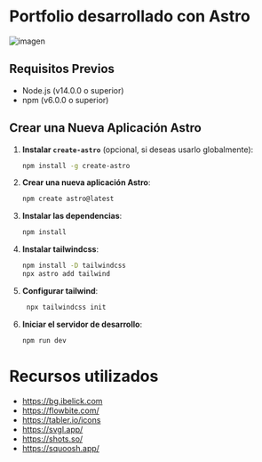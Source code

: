 
# Portfolio desarrollado con Astro
![imagen](https://github.com/user-attachments/assets/3fea3f73-f42a-440c-8f6a-3387103718ec)








## Requisitos Previos

- Node.js (v14.0.0 o superior)
- npm (v6.0.0 o superior)

## Crear una Nueva Aplicación Astro


1. **Instalar `create-astro`** (opcional, si deseas usarlo globalmente):
    ```sh
    npm install -g create-astro
    ```

2. **Crear una nueva aplicación Astro**:
    ```sh
    npm create astro@latest
    ```

3. **Instalar las dependencias**:
    ```sh
    npm install
    ```
4. **Instalar tailwindcss**:
    ```sh
    npm install -D tailwindcss
    npx astro add tailwind
    ```
5. **Configurar tailwind**:
    ```sh
     npx tailwindcss init
    ``` 
5. **Iniciar el servidor de desarrollo**:
    ```sh
    npm run dev
    ```

    
    
# Recursos utilizados
- https://bg.ibelick.com
- https://flowbite.com/
- https://tabler.io/icons
- https://svgl.app/
- https://shots.so/
- https://squoosh.app/
